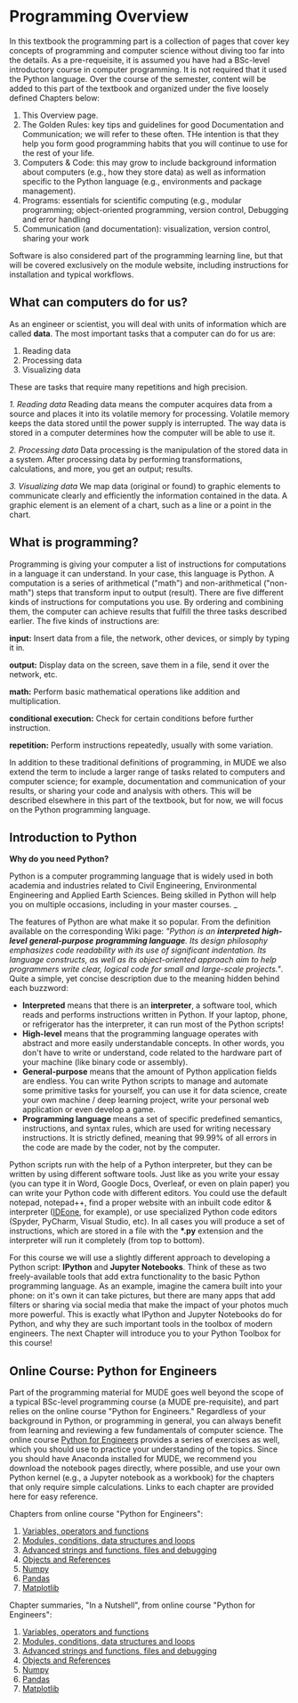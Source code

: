 # Programming Overview

<!-- Riccardo ideas. For now, when in doubt add content to the JB. Can move text to website later as needed.
1. theory + best practices with examples for efficient numerical practices
2. theory + best practices with examples of for loops (and not for loops)
3. ~~Visualization:~~
   1. how to reduce the size of images (matplotlib plots) when large datasets are used (can use SHIP project as a case study)
   2. ~~advanced figure creation: define axes as objects and modifying attribues (i have some recent examples from another TA if needed)~~
   3. ~~saving a figure (vector/raster; file types; optimize file size; automatically regenerate it; add a test?)~~
4. Memory considerations: how can you tell whether or not your code is working efficiently? (e.g., loading data, copies of objects, recopying or reloading on every nb run)
5. Run time:
   1. may need a bit of theory about computations, processor speeds, cores, comparison of disk, RAM, CPU/GPU etc, but doesn't need to be long, and perhaps we can find existing content with CC license to include directly (embedded video, copy content, direct link all ok...this applies to all generic programming and coding topics)
   2. strategies for evaluating code efficiency and identifying slowest parts to improve: in a notebook and in an IDE (VS Code).
   3. saving results of analyses---would this be pickle? ideally we should teach them how to create a JSON and binary (pickle) format, then they choose whats best (for example, the JSON is readable and may be useful to share with a colleague who cannot run nb's in combination with a PDF printout of the nb). This is a great example where we should have content in the book that then is referred to as needed when students run into issues in submitting reports (i.e., their nb is 10 MB, now what?)
6. IDE's: a brief overview, then a recommendation and case study with Jupyter Lab and VS Code
7. package management: we need some theory on this, but it should be concise. Since Robert is already working with the TA's about environments, maybe it's best to leave this one alone till the end
8. Some handy tricks (we can make a special page on the website to quickly illustrate things described above, and provide links to the theory, explanation and case studies in the textbook) -->

In this textbook the programming part is a collection of pages that cover key concepts of programming and computer science without diving too far into the details. As a pre-requeisite, it is assumed you have had a BSc-level introductory course in computer programming. It is not required that it used the Python language. Over the course of the semester, content will be added to this part of the textbook and organized under the five loosely defined Chapters below:

1. This Overview page.
2. The Golden Rules: key tips and guidelines for good Documentation and Communication; we will refer to these often. THe intention is that they help you form good programming habits that you will continue to use for the rest of your life.
3. Computers & Code: this may grow to include background information about computers (e.g., how they store data) as well as information specific to the Python language (e.g., environments and package management).
4. Programs: essentials for scientific computing (e.g., modular programming; object-oriented programming, version control, Debugging and error handling 
5. Communication (and documentation): visualization, version control, sharing your work

Software is also considered part of the programming learning line, but that will be covered exclusively on the module website, including instructions for installation and typical workflows.


## What can computers do for us?
As an engineer or scientist, you will deal with units of information which are called <b>data</b>. The most important tasks that a computer can do for us are:

1. Reading data
2. Processing data
3. Visualizing data

These are tasks that require many repetitions and high precision.

_1. Reading data_
Reading data means the computer acquires data from a source and places it into its volatile memory for processing. Volatile memory keeps the data stored until the power supply is interrupted. The way data is stored in a computer determines how the computer will be able to use it.

_2. Processing data_
Data processing is the manipulation of the stored data in a system. After processing data by performing transformations, calculations, and more, you get an output; results.

_3. Visualizing data_
We map data (original or found) to graphic elements to communicate clearly and efficiently the information contained in the data. A graphic element is an element of a chart, such as a line or a point in the chart.

## What is programming?

Programming is giving your computer a list of instructions for computations in a language it can understand. In your case, this language is Python. A computation is a series of arithmetical ("math") and non-arithmetical ("non-math") steps that transform input to output (result).
There are five different kinds of instructions for computations you use. By ordering and combining them, the computer can achieve results that fulfill the three tasks described earlier. The five kinds of instructions are:

<b>input:</b>
    Insert data from a file, the network, other devices, or simply by typing it in.
    
<b>output:</b>
    Display data on the screen, save them in a file, send it over the network, etc.

<b>math:</b>
    Perform basic mathematical operations like addition and multiplication.

<b>conditional execution:</b>
    Check for certain conditions before further instruction.

<b>repetition:</b>
    Perform instructions repeatedly, usually with some variation.

In addition to these traditional definitions of programming, in MUDE we also extend the term to include a larger range of tasks related to computers and computer science; for example, documentation and communication of your results, or sharing your code and analysis with others. This will be described elsewhere in this part of the textbook, but for now, we will focus on the Python programming language.

## Introduction to Python

**Why do you need Python?**
    
Python is a computer programming language that is widely used in both academia and industries related to Civil Engineering, Environmental Engineering and Applied Earth Sciences. Being skilled in Python will help you on multiple occasions, including in your master courses. _

The features of Python are what make it so popular. From the definition available on the corresponding Wiki page: <i> "Python is an <b>interpreted</b> <b>high-level</b> <b>general-purpose</b> <b>programming language</b>. Its design philosophy emphasizes code readability with its use of significant indentation. Its language constructs, as well as its object-oriented approach aim to help programmers write clear, logical code for small and large-scale projects."</i>. Quite a simple, yet concise description due to the meaning hidden behind each buzzword:

<ul>
<li> <b>Interpreted</b> means that there is an <b>interpreter</b>, a software tool, which reads and performs instructions written in Python. If your laptop, phone, or refrigerator has the interpreter, it can run most of the Python scripts!
<li> <b>High-level</b> means that the programming language operates with abstract and more easily understandable concepts. In other words, you don't have to write or understand, code related to the hardware part of your machine (like binary code or assembly).
<li> <b>General-purpose</b> means that the amount of Python application fields are endless. You can write Python scripts to manage and automate some primitive tasks for yourself, you can use it for data science, create your own machine / deep learning project, write your personal web application or even develop a game. 
<li> <b> Programming language </b>means a set of specific predefined semantics, instructions, and syntax rules, which are used for writing necessary instructions. It is strictly defined, meaning that 99.99% of all errors in the code are made by the coder, not by the computer.
</ul>

Python scripts run with the help of a Python interpreter, but they can be written by using different software tools. Just like as you write your essay (you can type it in Word, Google Docs, Overleaf, or even on plain paper) you can write your Python code with different editors. You could use the default notepad, notepad++, find a proper website with an inbuilt code editor & interpreter (<a href="https://ideone.com/">IDEone</a>, for example), or use specialized Python code editors (Spyder, PyCharm, Visual Studio, etc). In all cases you will produce a set of instructions, which are stored in a file with the <b>*.py</b> extension and the interpreter will run it completely (from top to bottom).

For this course we will use a slightly different approach to developing a Python script: <b>IPython</b> and <b>Jupyter Notebooks</b>. Think of these as two freely-available tools that add extra functionality to the basic Python programming language. As an example, imagine the camera built into your phone: on it's own it can take pictures, but there are many apps that add filters or sharing via social media that make the impact of your photos much more powerful. This is exactly what IPython and Jupyter Notebooks do for Python, and why they are such important tools in the toolbox of modern engineers. The next Chapter will introduce you to your Python Toolbox for this course!


## Online Course: Python for Engineers
<!-- *We will use this as the baseline "theory" this year with extra insight provided for use, and other topics as-needed. Links here for easy copy/paste.* -->

Part of the programming material for MUDE goes well beyond the scope of a typical BSc-level programming course (a MUDE pre-requisite), and part relies on the online course "Python for Engineers." Regardless of your background in Python, or programming in general, you can always benefit from learning and reviewing a few fundamentals of computer science. The online course [Python for Engineers](https://tudelft-citg.github.io/learn-python/intro.html) provides a series of exercises as well, which you should use to practice your understanding of the topics. Since you should have Anaconda installed for MUDE, we recommend you download the notebook pages directly, where possible, and use your own Python kernel (e.g., a Jupyter notebook as a workbook) for the chapters that only require simple calculations. Links to each chapter are provided here for easy reference.

Chapters from online course "Python for Engineers":
1. [Variables, operators and functions](https://tudelft-citg.github.io/learn-python/01/Theory/01.html#)
2. [Modules, conditions, data structures and loops](https://tudelft-citg.github.io/learn-python/02/Theory/01.html#)
3. [Advanced strings and functions, files and debugging](https://tudelft-citg.github.io/learn-python/03/Theory/01.html#)
4. [Objects and References](https://tudelft-citg.github.io/learn-python/04/Theory/01.html#)
5. [Numpy](https://tudelft-citg.github.io/learn-python/05/Theory/01.html#)
6. [Pandas](https://tudelft-citg.github.io/learn-python/06/Theory/01.html#)
7. [Matplotlib](https://tudelft-citg.github.io/learn-python/07/Theory/01.html#)

Chapter summaries, "In a Nutshell", from online course "Python for Engineers":
1. [Variables, operators and functions](https://tudelft-citg.github.io/learn-python/01/In_a_Nutshell/01.html#)
2. [Modules, conditions, data structures and loops](https://tudelft-citg.github.io/learn-python/02/In_a_Nutshell/01.html#)
3. [Advanced strings and functions, files and debugging](https://tudelft-citg.github.io/learn-python/03/In_a_Nutshell/01.html#)
4. [Objects and References](https://tudelft-citg.github.io/learn-python/04/In_a_Nutshell/01.html#)
5. [Numpy](https://tudelft-citg.github.io/learn-python/05/In_a_Nutshell/01.html#)
6. [Pandas](https://tudelft-citg.github.io/learn-python/06/In_a_Nutshell/01.html#)
7. [Matplotlib](https://tudelft-citg.github.io/learn-python/07/In_a_Nutshell/01.html#)